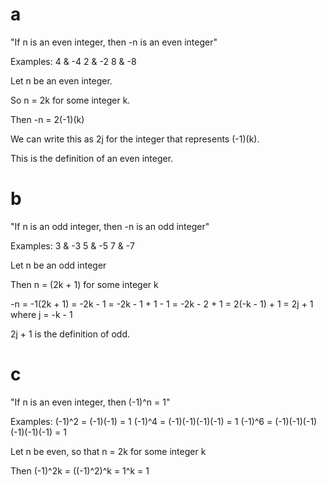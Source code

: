 # a

"If n is an even integer, then -n is an even integer"

Examples:
4 & -4
2 & -2
8 & -8

Let n be an even integer.

So n = 2k for some integer k.

Then -n = 2(-1)(k)

We can write this as 2j for the integer that represents (-1)(k).

This is the definition of an even integer.

# b

"If n is an odd integer, then -n is an odd integer"

Examples:
3 & -3
5 & -5
7 & -7

Let n be an odd integer

Then n = (2k + 1) for some integer k

-n = -1(2k + 1)
   = -2k - 1
   = -2k - 1 + 1 - 1
   = -2k - 2 + 1
   = 2(-k - 1) + 1
   = 2j + 1 where j = -k - 1

2j + 1 is the definition of odd.

# c

"If n is an even integer, then (-1)^n = 1"

Examples:
(-1)^2 = (-1)(-1) = 1
(-1)^4 = (-1)(-1)(-1)(-1) = 1
(-1)^6 = (-1)(-1)(-1)(-1)(-1)(-1) = 1

Let n be even, so that n = 2k for some integer k

Then (-1)^2k = ((-1)^2)^k = 1^k = 1
